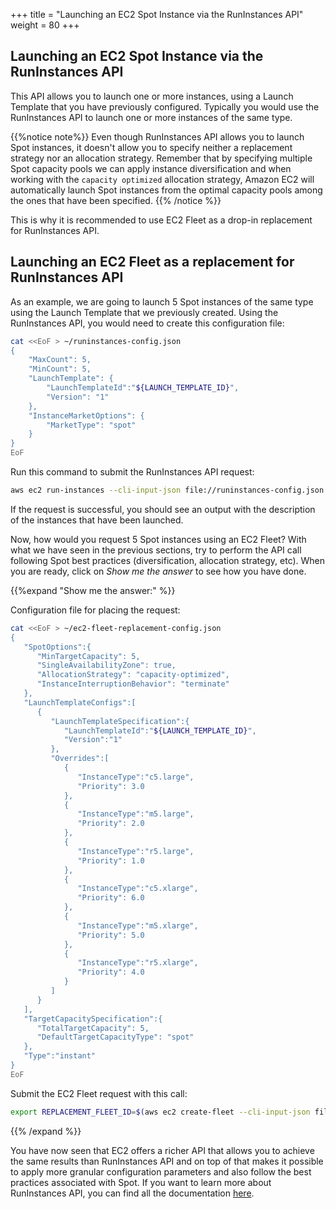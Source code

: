 +++
title = "Launching an EC2 Spot Instance via the RunInstances API"
weight = 80
+++

## Launching an EC2 Spot Instance via the RunInstances API

This API allows you to launch one or more instances, using a Launch Template that you have previously configured. Typically you would use the RunInstances API to launch one or more instances of the same type.

{{%notice note%}}
Even though RunInstances API allows you to launch Spot instances, it doesn't allow you to specify neither a replacement strategy nor an allocation strategy. Remember that by specifying multiple Spot capacity pools we can apply instance diversification and when working with the `capacity optimized` allocation strategy, Amazon EC2 will automatically launch Spot instances from the optimal capacity pools among the ones that have been specified.
{{% /notice %}}

This is why it is recommended to use EC2 Fleet as a drop-in replacement for RunInstances API.

## Launching an EC2 Fleet as a replacement for RunInstances API

As an example, we are going to launch 5 Spot instances of the same type using the Launch Template that we previously created.
Using the RunInstances API, you would need to create this configuration file:

```bash
cat <<EoF > ~/runinstances-config.json
{
    "MaxCount": 5,
    "MinCount": 5,
    "LaunchTemplate": {
        "LaunchTemplateId":"${LAUNCH_TEMPLATE_ID}",
        "Version": "1"
    },
    "InstanceMarketOptions": {
        "MarketType": "spot"
    }
}
EoF
```

Run this command to submit the RunInstances API request:

```bash
aws ec2 run-instances --cli-input-json file://runinstances-config.json
```

If the request is successful, you should see an output with the description of the instances that have been launched.

Now, how would you request 5 Spot instances using an EC2 Fleet? With what we have seen in the previous sections, try to perform the API call following Spot best practices (diversification, allocation strategy, etc). When you are ready, click on *Show me the answer* to see how you have done.

{{%expand "Show me the answer:" %}}

Configuration file for placing the request:

```bash
cat <<EoF > ~/ec2-fleet-replacement-config.json
{
   "SpotOptions":{
      "MinTargetCapacity": 5,
      "SingleAvailabilityZone": true,
      "AllocationStrategy": "capacity-optimized",
      "InstanceInterruptionBehavior": "terminate"
   },
   "LaunchTemplateConfigs":[
      {
         "LaunchTemplateSpecification":{
            "LaunchTemplateId":"${LAUNCH_TEMPLATE_ID}",
            "Version":"1"
         },
         "Overrides":[
            {
               "InstanceType":"c5.large",
               "Priority": 3.0
            },
            {
               "InstanceType":"m5.large",
               "Priority": 2.0
            },
            {
               "InstanceType":"r5.large",
               "Priority": 1.0
            },
            {
               "InstanceType":"c5.xlarge",
               "Priority": 6.0
            },
            {
               "InstanceType":"m5.xlarge",
               "Priority": 5.0
            },
            {
               "InstanceType":"r5.xlarge",
               "Priority": 4.0
            }
         ]
      }
   ],
   "TargetCapacitySpecification":{
      "TotalTargetCapacity": 5,
      "DefaultTargetCapacityType": "spot"
   },
   "Type":"instant"
}
EoF
```

Submit the EC2 Fleet request with this call:

```bash
export REPLACEMENT_FLEET_ID=$(aws ec2 create-fleet --cli-input-json file://ec2-fleet-replacement-config.json | jq -r '.FleetId')
```

{{% /expand %}}

You have now seen that EC2 offers a richer API that allows you to achieve the same results than RunInstances API and on top of that makes it possible to apply more granular configuration parameters and also follow the best practices associated with Spot. If you want to learn more about RunInstances API, you can find all the documentation [here](https://docs.aws.amazon.com/AWSEC2/latest/APIReference/API_RunInstances.html).
